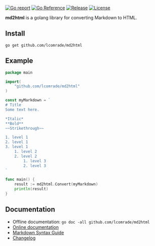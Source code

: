 [![Go report](https://goreportcard.com/badge/github.com/lcomrade/md2html)](https://goreportcard.com/report/github.com/lcomrade/md2html)
[![Go Reference](https://pkg.go.dev/badge/github.com/lcomrade/md2html.svg)](https://pkg.go.dev/github.com/lcomrade/md2html#section-documentation)
[![Release](https://img.shields.io/github/v/release/lcomrade/md2html)](https://github.com/lcomrade/md2html/releases/latest)
[![License](https://img.shields.io/github/license/lcomrade/md2html)](LICENSE)

**md2html** is a golang library for converting Markdown to HTML.

## Install
```
go get github.com/lcomrade/md2html
```

## Example
```go
package main

import(
	"github.com/lcomrade/md2html"
)

const myMarkdown = `
# Title
Some text here.

*Italic*
**Bold**
~~Strikethrough~~

1. level 1
2. level 1
3. level 1
    1. level 2
    2. level 2
        1. level 3
        2. level 3
`

func main() {
	result := md2html.Convert(myMarkdown)
	println(result)
}
```

## Documentation
- Offline documentation: `go doc -all github.com/lcomrade/md2html`
- [Online documentation](https://pkg.go.dev/github.com/lcomrade/md2html#section-documentation)
- [Markdown Syntax Guide](docs/syntax_guide.md)
- [Changelog](CHANGELOG.md)
